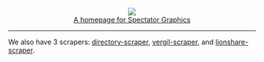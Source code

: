 <p align="center">
  <a href="https://graphicsdesk.github.io/graphics-hub">
    <img src="https://github.com/graphicsdesk/graphicsdesk.github.io/blob/develop/public/favicon-32x32.png?raw=true"/>
    <br/>
    A homepage for Spectator Graphics
  </a>
</p>

----

We also have 3 scrapers: [directory-scraper](https://github.com/graphicsdesk/directory-scraper), [vergil-scraper](https://github.com/graphicsdesk/vergil-scraper), and [lionshare-scraper](https://github.com/graphicsdesk/lionshare-scraper).